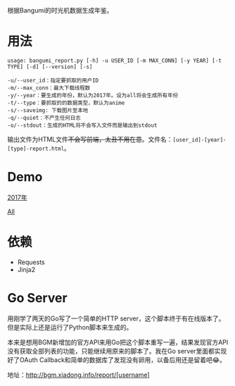 根据Bangumi的时光机数据生成年鉴。

# 用法

```
usage: bangumi_report.py [-h] -u USER_ID [-m MAX_CONN] [-y YEAR] [-t TYPE] [-d] [--version] [-s]

-u/--user_id：指定要抓取的用户ID
-m/--max_conn：最大下载线程数
-y/--year：要生成的年份，默认为2017年。设为all将会生成所有年份
-t/--type：要抓取的的数据类型，默认为anime
-s/--saveimg: 下载图片至本地
-q/--quiet：不产生任何日志
-o/--stdout：生成的HTML将不会写入文件而是输出到stdout
```

输出文件为HTML文件~~不会写前端，太丑不用在意~~。文件名：`[user_id]-[year]-[type]-report.html`。

# Demo

[2017年](https://www.xiadong.info/html/bangumi-2017-report.html)

[All](https://www.xiadong.info/html/bangumi-all-report.html)

# 依赖
 - Requests
 - Jinja2

 # Go Server
 用刚学了两天的Go写了一个简单的HTTP server，这个脚本终于有在线版本了。但是实际上还是运行了Python脚本来生成的。

 本来是想用BGM新增加的官方API来用Go把这个脚本重写一遍，结果发现官方API没有获取全部列表的功能，只能继续用原来的脚本了。我在Go server里面都实现好了OAuth Callback和简单的数据库了发现没有卵用，以备后用还是留着吧😂。

 地址：http://bgm.xiadong.info/report/[username]
